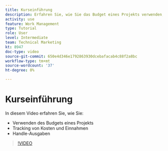 ```yaml
---
title: Kurseinführung
description: Erfahren Sie, wie Sie das Budget eines Projekts verwenden, Kosten und Einnahmen verfolgen und Ausgaben verwalten in [!DNL  Workfront].
activity: use
feature: Work Management
type: Tutorial
role: User
level: Intermediate
team: Technical Marketing
kt: 8947
doc-type: video
source-git-commit: 650e4d346e1792863930dcebafacab4c88f2a8bc
workflow-type: tm+mt
source-wordcount: '37'
ht-degree: 0%

---
```


# Kurseinführung

In diesem Video erfahren Sie, wie Sie:

* Verwenden des Budgets eines Projekts
* Tracking von Kosten und Einnahmen
* Handle-Ausgaben

>[!VIDEO](https://video.tv.adobe.com/v/335207/?quality=12&learn=on)
